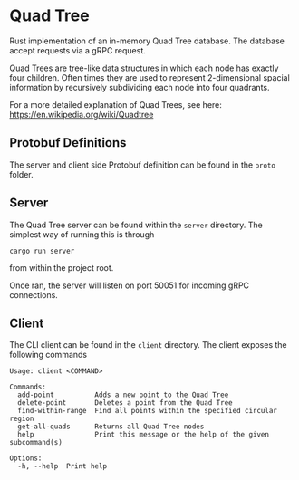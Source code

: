 # Quad Tree
Rust implementation of an in-memory Quad Tree database. The database accept requests via
a gRPC request.

Quad Trees are tree-like data structures in which each node has exactly four children. Often times they
are used to represent 2-dimensional spacial information by recursively subdividing each node into four
quadrants.

For a more detailed explanation of Quad Trees, see here:
https://en.wikipedia.org/wiki/Quadtree

## Protobuf Definitions
The server and client side Protobuf definition can be found in the `proto` folder.


## Server

The Quad Tree server can be found within the `server` directory. The simplest way of running
this is through
```
cargo run server
```
from within the project root.

Once ran, the server will listen on port 50051 for incoming gRPC connections. 

## Client

The CLI client can be found in the `client` directory. The client exposes the following commands

```
Usage: client <COMMAND>

Commands:
  add-point          Adds a new point to the Quad Tree
  delete-point       Deletes a point from the Quad Tree
  find-within-range  Find all points within the specified circular region
  get-all-quads      Returns all Quad Tree nodes
  help               Print this message or the help of the given subcommand(s)

Options:
  -h, --help  Print help
```